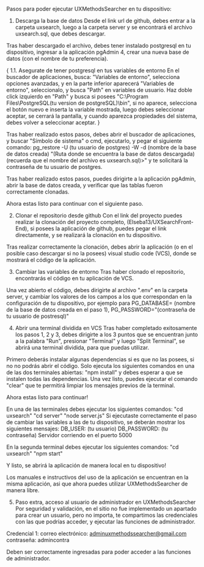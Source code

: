 Pasos para poder ejecutar UXMethodsSearcher en tu dispositivo:


1. Descarga la base de datos
Desde el link url de github, debes entrar a la carpeta uxsearch, luego a la carpeta server y se encontrará el archivo uxsearch.sql, que debes descargar.

Tras haber descargado el archivo, debes tener instalado postgresql en tu dispositivo, ingresar a la aplicación pgAdmin 4, crear una nueva base de datos (con el nombre de tu preferencia).

{
1.1. Asegurate de tener postgresql en tus variables de entorno
En el buscador de aplicaciones, busca: "Variables de entorno", selecciona opciones avanzadas, y en la parte inferior aparecerá "Variables de entorno", seleccionalo, y busca "Path" en variables de usuario. Haz doble click izquierdo en "Path" y busca si posees "C:\Program Files\PostgreSQL\(tu version de postgreSQL)\bin", si no aparece, selecciona el botón nuevo e inserta la variable mostrada, luego debes seleccionar aceptar, se cerrará la pantalla, y cuando aparezca propiedades del sistema, debes volver a seleccionar aceptar.
}

Tras haber realizado estos pasos, debes abrir el buscador de aplicaciones, y buscar "Símbolo de sistema" o cmd, ejecutarlo, y pegar el siguiente comando: 
pg_restore -U (tu usuario de postgres) -W -d (nombre de la base de datos creada) "(Ruta donde se encuentra la base de datos descargada) (recuerda que el nombre del archivo es uxsearch.sql)>"
y te solicitará la contraseña de tu usuario de postgres.

Tras haber realizado estos pasos, puedes dirigirte a la aplicación pgAdmin, abrir la base de datos creada, y verificar que las tablas fueron correctamente clonadas.

Ahora estas listo para continuar con el siguiente paso.


2. Clonar el repositorio desde github
Con el link del proyecto puedes realizar la clonación del proyecto completo, (Elseba13/UXSearchFront-End), si posees la aplicación de github, puedes pegar el link directamente, y se realizará la clonación en tu dispositivo.

Tras realizar correctamente la clonación, debes abrir la aplicación (o en el posible caso descargar si no la posees) visual studio code (VCS), donde se mostrará el código de la aplicación.

3. Cambiar las variables de entorno
Tras haber clonado el repositorio, encontrarás el código en tu aplicación de VCS.

Una vez abierto el código, debes dirigirte al archivo ".env" en la carpeta server, y cambiar los valores de los campos a los que correspondan en la configuración de tu dispositivo, por ejemplo para PG_DATABASE= (nombre de la base de datos creada en el paso 1), PG_PASSWORD="(contraseña de tu usuario de postresql)"

4. Abrir una terminal dividida en VCS
Tras haber completado exitosamente los pasos 1, 2 y 3, debes dirigirte a los 3 puntos que se encuentran junto a la palabra "Run", presionar "Terminal" y luego "Split Terminal", se abrirá una terminal dividida, para que puedas utilizar.

Primero deberás instalar algunas dependencias si es que no las posees, si no no podrás abrir el código.
Solo ejecuta los siguientes comandos en una de las dos terminales abiertas:
"npm install" y debes esperar a que se instalen todas las dependencias. Una vez listo, puedes ejecutar el comando "clear" que te permitirá limpiar los mensajes previos de la terminal.


Ahora estas listo para continuar!


En una de las terminales debes ejecutar los siguientes comandos: 
"cd uxsearch"
"cd server"
"node server.js"
Si ejecutaste correctamente el paso de cambiar las variables a las de tu dispositivo, se deberán mostrar los siguientes mensajes:
DB_USER: (tu usuario)
DB_PASSWORD: (tu contraseña)
Servidor corriendo en el puerto 5000

En la segunda terminal debes ejecutar los siguientes comandos:
"cd uxsearch"
"npm start"

Y listo, se abrirá la aplicación de manera local en tu dispositivo! 

Los manuales e instructivos del uso de la aplicación se encuentran en la misma aplicación, asi que ahora puedes utilizar UXMethodsSearcher de manera libre.


5. Paso extra, acceso al usuario de administrador en UXMethodsSearcher
Por seguridad y validación, en el sitio no fue implementado un apartado para crear un usuario, pero no importa, te compartimos las credenciales con las que podrías acceder, y ejecutar las funciones de administrador.

Credencial 1:
correo electrónico: adminuxmethodssearcher@gmail.com
contraseña: admincontra

Deben ser correctamente ingresadas para poder acceder a las funciones de administrador.